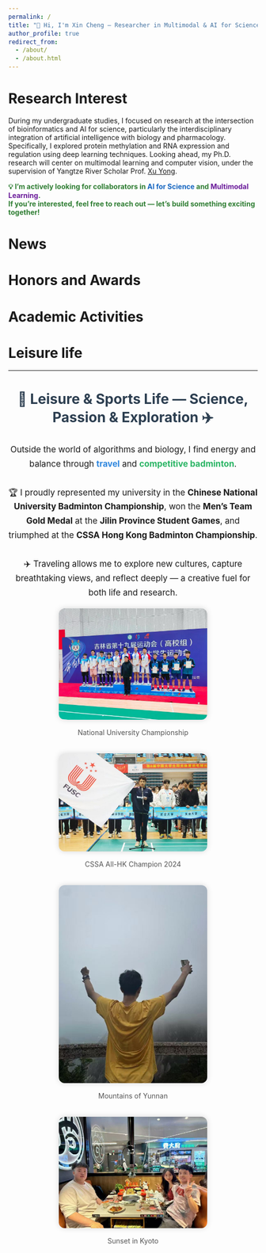 ```yaml
---
permalink: /
title: "👋 Hi, I'm Xin Cheng — Researcher in Multimodal & AI for Science🚀"
author_profile: true
redirect_from: 
  - /about/
  - /about.html
---
```


<!-- This is the front page of a website that is powered by the [Academic Pages template](https://github.com/academicpages/academicpages.github.io) and hosted on GitHub pages. [GitHub pages](https://pages.github.com) is a free service in which websites are built and hosted from code and data stored in a GitHub repository, automatically updating when a new commit is made to the repository. This template was forked from the [Minimal Mistakes Jekyll Theme](https://mmistakes.github.io/minimal-mistakes/) created by Michael Rose, and then extended to support the kinds of content that academics have: publications, talks, teaching, a portfolio, blog posts, and a dynamically-generated CV. You can fork [this template](https://github.com/academicpages/academicpages.github.io) right now, modify the configuration and markdown files, add your own PDFs and other content, and have your own site for free, with no ads! -->

Research Interest
======
During my undergraduate studies, I focused on research at the intersection of bioinformatics and AI for science, particularly the interdisciplinary integration of artificial intelligence with biology and pharmacology. Specifically, I explored protein methylation and RNA expression and regulation using deep learning techniques. Looking ahead, my Ph.D. research will center on multimodal learning and computer vision, under the supervision of Yangtze River Scholar Prof. [Xu Yong](https://faculty.hitsz.edu.cn/xuyong). 
<!-- <div style="border: 2px solid #4CAF50; border-radius: 10px; padding: 15px; background-color: #f9fff9; font-size: 18px;"> -->
  <p style="font-weight: bold; color: #2e7d32;">
    💡 <strong>I’m actively looking for collaborators</strong> in <span style="color:#1565c0;">AI for Science</span> and <span style="color:#6a1b9a;">Multimodal Learning</span>.<br>
    If you’re interested, feel free to <strong>reach out</strong> — let’s build something exciting together!
  </p>
<!-- </div> -->

News
======



Honors and Awards
======



Academic Activities
======

<!-- 
Selected Paper
====== -->
<!-- Research Experience
======
During my undergraduate studies at Jilin University, I received professional training in scientific research. As the team leader in the University Student Innovation and Entrepreneurship Competition, I led my team to complete a project titled “Main Document Extraction and Document Attribute Classification Methods Based on Deep Learning.” This project focuses on techniques for classifying articles based on their main content. Using comprehensive layout analysis methods, the document is divided into smaller regions. We apply the Faster R-CNN algorithm to extract and classify features from each region, then integrate the features of multiple regions within the document to form the document’s overall features, achieving the goals of classification and main content extraction.

My undergraduate thesis was titled “Prediction of Protein Methylation Sites Based on a Dense Convolutional Framework.” This project was completed under the funding of the National Natural Science Foundation of China (NSFC 62272192), which was approved by my supervisor. The quality of the thesis was high, and I was awarded the 2024 Excellent Undergraduate Thesis Award by Jilin University. A scientific paper based on this project has been accepted for inclusion in the IEEE 2024 Bioinformatics and Biomedical International Conference (CCF-B) workshop. -->

<!-- Publication
====== -->

Leisure life
======

<hr>

<h2 align="center" style="color:#2c3e50; font-size: 28px; font-weight: bold;">
  🏸 Leisure & Sports Life — Science, Passion & Exploration ✈️
</h2>

<p align="center" style="font-size:17px; max-width: 800px; margin: 0 auto; line-height:1.7;">
  Outside the world of algorithms and biology, I find energy and balance through <strong style="color:#2e86de;">travel</strong> and <strong style="color:#28b463;">competitive badminton</strong>.
  <br><br>
  🏆 I proudly represented my university in the <strong>Chinese National University Badminton Championship</strong>, won the <strong>Men’s Team Gold Medal</strong> at the <strong>Jilin Province Student Games</strong>, and triumphed at the <strong>CSSA Hong Kong Badminton Championship</strong>.
  <br><br>
  ✈️ Traveling allows me to explore new cultures, capture breathtaking views, and reflect deeply — a creative fuel for both life and research.
</p>

<br>

<!-- Photo Grid -->
<div style="display: flex; flex-wrap: wrap; justify-content: center; gap: 20px;">

  <!-- Badminton 1 -->
  <div>
    <img src="/images/badminton1.jpg" alt="Badminton 1" style="width: 300px; border-radius: 12px; box-shadow: 0px 0px 12px rgba(0,0,0,0.15);">
    <p align="center" style="font-size:14px; color:#555;">National University Championship</p>
  </div>

  <!-- Badminton 2 -->
  <div>
    <img src="/images/badminton2.jpg" alt="Badminton 2" style="width: 300px; border-radius: 12px; box-shadow: 0px 0px 12px rgba(0,0,0,0.15);">
    <p align="center" style="font-size:14px; color:#555;">CSSA All-HK Champion 2024</p>
  </div>

  <!-- Travel 1 -->
  <div>
    <img src="/images/travel1.jpg" alt="Travel 1" style="width: 300px; border-radius: 12px; box-shadow: 0px 0px 12px rgba(0,0,0,0.15);">
    <p align="center" style="font-size:14px; color:#555;">Mountains of Yunnan</p>
  </div>

  <!-- Travel 2 -->
  <div>
    <img src="/images/travel2.jpg" alt="Travel 2" style="width: 300px; border-radius: 12px; box-shadow: 0px 0px 12px rgba(0,0,0,0.15);">
    <p align="center" style="font-size:14px; color:#555;">Sunset in Kyoto</p>
  </div>

</div>

<!-- Create content & metadata
------
For site content, there is one markdown file for each type of content, which are stored in directories like _publications, _talks, _posts, _teaching, or _pages. For example, each talk is a markdown file in the [_talks directory](https://github.com/academicpages/academicpages.github.io/tree/master/_talks). At the top of each markdown file is structured data in YAML about the talk, which the theme will parse to do lots of cool stuff. The same structured data about a talk is used to generate the list of talks on the [Talks page](https://academicpages.github.io/talks), each [individual page](https://academicpages.github.io/talks/2012-03-01-talk-1) for specific talks, the talks section for the [CV page](https://academicpages.github.io/cv), and the [map of places you've given a talk](https://academicpages.github.io/talkmap.html) (if you run this [python file](https://github.com/academicpages/academicpages.github.io/blob/master/talkmap.py) or [Jupyter notebook](https://github.com/academicpages/academicpages.github.io/blob/master/talkmap.ipynb), which creates the HTML for the map based on the contents of the _talks directory). -->

<!-- **Markdown generator** -->

<!-- The repository includes [a set of Jupyter notebooks](https://github.com/academicpages/academicpages.github.io/tree/master/markdown_generator
) that converts a CSV containing structured data about talks or presentations into individual markdown files that will be properly formatted for the Academic Pages template. The sample CSVs in that directory are the ones I used to create my own personal website at stuartgeiger.com. My usual workflow is that I keep a spreadsheet of my publications and talks, then run the code in these notebooks to generate the markdown files, then commit and push them to the GitHub repository. -->
<!-- 
How to edit your site's GitHub repository
------
Many people use a git client to create files on their local computer and then push them to GitHub's servers. If you are not familiar with git, you can directly edit these configuration and markdown files directly in the github.com interface. Navigate to a file (like [this one](https://github.com/academicpages/academicpages.github.io/blob/master/_talks/2012-03-01-talk-1.md) and click the pencil icon in the top right of the content preview (to the right of the "Raw | Blame | History" buttons). You can delete a file by clicking the trashcan icon to the right of the pencil icon. You can also create new files or upload files by navigating to a directory and clicking the "Create new file" or "Upload files" buttons. 

Example: editing a markdown file for a talk
![Editing a markdown file for a talk](/images/editing-talk.png)

 -->
